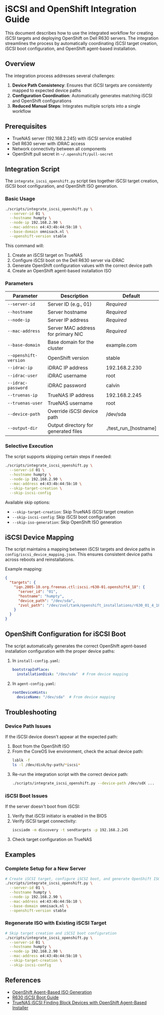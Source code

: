 # iSCSI and OpenShift Integration Guide

This document describes how to use the integrated workflow for creating iSCSI targets and deploying OpenShift on Dell R630 servers. The integration streamlines the process by automatically coordinating iSCSI target creation, iSCSI boot configuration, and OpenShift agent-based installation.

## Overview

The integration process addresses several challenges:

1. **Device Path Consistency**: Ensures that iSCSI targets are consistently mapped to expected device paths
2. **Configuration Coordination**: Automatically generates matching iSCSI and OpenShift configurations
3. **Reduced Manual Steps**: Integrates multiple scripts into a single workflow

## Prerequisites

- TrueNAS server (192.168.2.245) with iSCSI service enabled
- Dell R630 server with iDRAC access
- Network connectivity between all components
- OpenShift pull secret in `~/.openshift/pull-secret`

## Integration Script

The `integrate_iscsi_openshift.py` script ties together iSCSI target creation, iSCSI boot configuration, and OpenShift ISO generation.

### Basic Usage

```bash
./scripts/integrate_iscsi_openshift.py \
  --server-id 01 \
  --hostname humpty \
  --node-ip 192.168.2.90 \
  --mac-address e4:43:4b:44:5b:10 \
  --base-domain omnisack.nl \
  --openshift-version stable
```

This command will:

1. Create an iSCSI target on TrueNAS
2. Configure iSCSI boot on the Dell R630 server via iDRAC
3. Generate OpenShift configuration values with the correct device path
4. Create an OpenShift agent-based installation ISO

### Parameters

| Parameter | Description | Default |
|-----------|-------------|---------|
| `--server-id` | Server ID (e.g., 01) | *Required* |
| `--hostname` | Server hostname | *Required* |
| `--node-ip` | Server IP address | *Required* |
| `--mac-address` | Server MAC address for primary NIC | *Required* |
| `--base-domain` | Base domain for the cluster | example.com |
| `--openshift-version` | OpenShift version | stable |
| `--idrac-ip` | iDRAC IP address | 192.168.2.230 |
| `--idrac-user` | iDRAC username | root |
| `--idrac-password` | iDRAC password | calvin |
| `--truenas-ip` | TrueNAS IP address | 192.168.2.245 |
| `--truenas-user` | TrueNAS username | root |
| `--device-path` | Override iSCSI device path | /dev/sda |
| `--output-dir` | Output directory for generated files | ./test_run_[hostname] |

### Selective Execution

The script supports skipping certain steps if needed:

```bash
./scripts/integrate_iscsi_openshift.py \
  --server-id 01 \
  --hostname humpty \
  --node-ip 192.168.2.90 \
  --mac-address e4:43:4b:44:5b:10 \
  --skip-target-creation \
  --skip-iscsi-config
```

Available skip options:
- `--skip-target-creation`: Skip TrueNAS iSCSI target creation
- `--skip-iscsi-config`: Skip iSCSI boot configuration
- `--skip-iso-generation`: Skip OpenShift ISO generation

## iSCSI Device Mapping

The script maintains a mapping between iSCSI targets and device paths in `config/iscsi_device_mapping.json`. This ensures consistent device paths across reboots and reinstallations.

Example mapping:
```json
{
  "targets": {
    "iqn.2005-10.org.freenas.ctl:iscsi.r630-01.openshift4_18": {
      "server_id": "01",
      "hostname": "humpty",
      "device_path": "/dev/sda",
      "zvol_path": "/dev/zvol/tank/openshift_installations/r630_01_4_18"
    }
  }
}
```

## OpenShift Configuration for iSCSI Boot

The script automatically generates the correct OpenShift agent-based installation configuration with the proper device paths:

1. In `install-config.yaml`:
   ```yaml
   bootstrapInPlace:
     installationDisk: "/dev/sda"  # From device mapping
   ```

2. In `agent-config.yaml`:
   ```yaml
   rootDeviceHints:
     deviceName: "/dev/sda"  # From device mapping
   ```

## Troubleshooting

### Device Path Issues

If the iSCSI device doesn't appear at the expected path:

1. Boot from the OpenShift ISO
2. From the CoreOS live environment, check the actual device path:
   ```bash
   lsblk -f
   ls -l /dev/disk/by-path/*iscsi*
   ```
3. Re-run the integration script with the correct device path:
   ```bash
   ./scripts/integrate_iscsi_openshift.py --device-path /dev/sdX ...
   ```

### iSCSI Boot Issues

If the server doesn't boot from iSCSI:

1. Verify that iSCSI initiator is enabled in the BIOS
2. Verify iSCSI target connectivity:
   ```bash
   iscsiadm -m discovery -t sendtargets -p 192.168.2.245
   ```
3. Check target configuration on TrueNAS

## Examples

### Complete Setup for a New Server

```bash
# Create iSCSI target, configure iSCSI boot, and generate OpenShift ISO
./scripts/integrate_iscsi_openshift.py \
  --server-id 01 \
  --hostname humpty \
  --node-ip 192.168.2.90 \
  --mac-address e4:43:4b:44:5b:10 \
  --base-domain omnisack.nl \
  --openshift-version stable
```

### Regenerate ISO with Existing iSCSI Target

```bash
# Skip target creation and iSCSI boot configuration
./scripts/integrate_iscsi_openshift.py \
  --server-id 01 \
  --hostname humpty \
  --node-ip 192.168.2.90 \
  --mac-address e4:43:4b:44:5b:10 \
  --skip-target-creation \
  --skip-iscsi-config
```

## References

- [OpenShift Agent-Based ISO Generation](OPENSHIFT_ISO_GENERATION.md)
- [R630 iSCSI Boot Guide](R630_ISCSI_BOOT_GUIDE.md)
- [TrueNAS iSCSI Finding Block Devices with OpenShift Agent-Based Installer](TRUENAS_ISCSI_FINDING_BLOCK_DEVICES_USE_OCP_AGENT_BASED.md)
